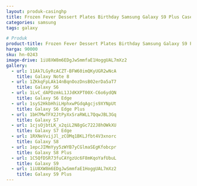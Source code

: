 ```yaml
---
layout: produk-casinghp
title: Frozen Fever Dessert Plates Birthday Samsung Galaxy S9 Plus Case
categories: samsung
tags: galaxy

# Produk
product-title: Frozen Fever Dessert Plates Birthday Samsung Galaxy S9 Plus Case
harga: 90000
sku: hn-0243
image-drive: 1iU8XW8m6EDgJwSmmfaE1HoggUAL7mXz2
gallery:
  - url: 11Ak7LGyRcACZT-BFW60imQKyUGR2wNcA
    title: Galaxy Note 8
  - url: 1ZKkqFpLAk14nBqnOozDnsB02erDa5aT7
    title: Galaxy S6
  - url: 1LvC_dAPDzmkL1JJdKXPT00X-C6o6ydQN
    title: Galaxy S6 Edge
  - url: 1syS2HkbHhiLHphxwPGdqAgcjs9XYNpUt
    title: Galaxy S6 Edge Plus
  - url: 1bH7MwTFX2JtPyXxSraRWLL7QqwJBL3Gq
    title: Galaxy S7
  - url: 1cjsOjbtLK_x2qiL2N8gGc722J8hOWkXU
    title: Galaxy S7 Edge
  - url: 1RXNeVvijJl_zCOMq1BKLJfbt4V3xnorc
    title: Galaxy S8
  - url: 1epcJIMmYyy5zWYB7yCGlmaSEgKfobcpr
    title: Galaxy S8 Plus
  - url: 1C5QfDSR73fuCAYgzUc6F8mKqoYafUbuL
    title: Galaxy S9
  - url: 1iU8XW8m6EDgJwSmmfaE1HoggUAL7mXz2
    title: Galaxy S9 Plus
---
```

